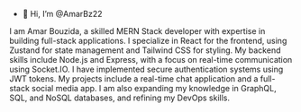 - 👋 Hi, I’m @AmarBz22

I am Amar Bouzida, a skilled MERN Stack developer with expertise in building full-stack applications. I specialize in React for the frontend, using Zustand for state management and Tailwind CSS for styling. My backend skills include Node.js and Express, with a focus on real-time communication using Socket.IO. I have implemented secure authentication systems using JWT tokens. My projects include a real-time chat application and a full-stack social media app. I am also expanding my knowledge in GraphQL, SQL, and NoSQL databases, and refining my DevOps skills.
